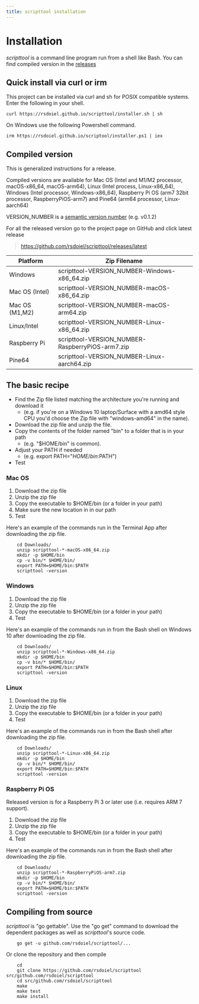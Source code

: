```yaml
---
title: scripttool installation
---
```


Installation
============

*scripttool* is a command line program run from a shell like Bash. You can find compiled version in the [releases](https://github.com/rsdoiel/scripttool/releases/latest) 

## Quick install via curl or irm

This project can be installed via curl and sh for POSIX compatible systems.
Enter the following in your shell.

~~~
curl https://rsdoiel.github.io/scripttool/installer.sh | sh
~~~

On Windows use the following Powershell command.

~~~
irm https://rsdoiel.github.io/scriptool/installer.ps1 | iex
~~~

Compiled version
----------------

This is generalized instructions for a release. 

Compiled versions are available for Mac OS (Intel and M1/M2 processor, macOS-x86_64, macOS-arm64), 
Linux (Intel process, Linux-x86_64), Windows (Intel processor, Windows-x86_64), 
Raspberry Pi OS (arm7 32bit processor, RaspberryPiOS-arm7) and Pine64 (arm64 processor, Linux-aarch64)

VERSION\_NUMBER is a [semantic version number](http://semver.org/) (e.g. v0.1.2)


For all the released version go to the project page on GitHub and click latest release

>    https://github.com/rsdoiel/scripttool/releases/latest


| Platform       | Zip Filename                                    |
|----------------|-------------------------------------------------|
| Windows        | scripttool-VERSION_NUMBER-Windows-x86_64.zip    |
| Mac OS (Intel) | scripttool-VERSION_NUMBER-macOS-x86_64.zip      |
| Mac OS (M1,M2) | scripttool-VERSION_NUMBER-macOS-arm64.zip       |
| Linux/Intel    | scripttool-VERSION_NUMBER-Linux-x86_64.zip      |
| Raspberry Pi   | scripttool-VERSION_NUMBER-RaspberryPiOS-arm7.zip |
| Pine64         | scripttool-VERSION_NUMBER-Linux-aarch64.zip     |


The basic recipe
----------------

+ Find the Zip file listed matching the architecture you're running and download it
    + (e.g. if you're on a Windows 10 laptop/Surface with a amd64 style CPU you'd choose the Zip file with "windows-amd64" in the name).
+ Download the zip file and unzip the file.  
+ Copy the contents of the folder named "bin" to a folder that is in your path 
    + (e.g. "$HOME/bin" is common).
+ Adjust your PATH if needed
    + (e.g. export PATH="$HOME/bin:$PATH")
+ Test


### Mac OS

1. Download the zip file
2. Unzip the zip file
3. Copy the executable to $HOME/bin (or a folder in your path)
4. Make sure the new location in in our path
5. Test

Here's an example of the commands run in the Terminal App after downloading the 
zip file.

```shell
    cd Downloads/
    unzip scripttool-*-macOS-x86_64.zip
    mkdir -p $HOME/bin
    cp -v bin/* $HOME/bin/
    export PATH=$HOME/bin:$PATH
    scripttool -version
```

### Windows

1. Download the zip file
2. Unzip the zip file
3. Copy the executable to $HOME/bin (or a folder in your path)
4. Test

Here's an example of the commands run in from the Bash shell on Windows 10 after
downloading the zip file.

```shell
    cd Downloads/
    unzip scripttool-*-Windows-x86_64.zip
    mkdir -p $HOME/bin
    cp -v bin/* $HOME/bin/
    export PATH=$HOME/bin:$PATH
    scripttool -version
```


### Linux 

1. Download the zip file
2. Unzip the zip file
3. Copy the executable to $HOME/bin (or a folder in your path)
4. Test

Here's an example of the commands run in from the Bash shell after
downloading the zip file.

```shell
    cd Downloads/
    unzip scripttool-*-Linux-x86_64.zip
    mkdir -p $HOME/bin
    cp -v bin/* $HOME/bin/
    export PATH=$HOME/bin:$PATH
    scripttool -version
```


### Raspberry Pi OS

Released version is for a Raspberry Pi 3 or later use (i.e. requires ARM 7 support).

1. Download the zip file
2. Unzip the zip file
3. Copy the executable to $HOME/bin (or a folder in your path)
4. Test

Here's an example of the commands run in from the Bash shell after
downloading the zip file.

```shell
    cd Downloads/
    unzip scripttool-*-RaspberryPiOS-arm7.zip
    mkdir -p $HOME/bin
    cp -v bin/* $HOME/bin/
    export PATH=$HOME/bin:$PATH
    scripttool -version
```


Compiling from source
---------------------

_scripttool_ is "go gettable".  Use the "go get" command to download the dependent packages
as well as _scripttool_'s source code.

```shell
    go get -u github.com/rsdoiel/scripttool/...
```

Or clone the repository and then compile

```shell
    cd
    git clone https://github.com/rsdoiel/scripttool src/github.com/rsdoiel/scripttool
    cd src/github.com/rsdoiel/scripttool
    make
    make test
    make install
```


